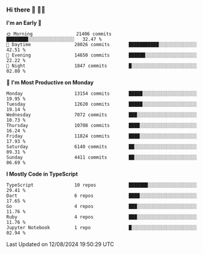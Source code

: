 ### Hi there 👋 🧑‍💻



<!--START_SECTION:waka-->
**I'm an Early 🐤** 

```text
🌞 Morning                21406 commits       ████████░░░░░░░░░░░░░░░░░   32.47 % 
🌆 Daytime                28026 commits       ███████████░░░░░░░░░░░░░░   42.51 % 
🌃 Evening                14650 commits       ██████░░░░░░░░░░░░░░░░░░░   22.22 % 
🌙 Night                  1847 commits        █░░░░░░░░░░░░░░░░░░░░░░░░   02.80 % 
```
📅 **I'm Most Productive on Monday** 

```text
Monday                   13154 commits       █████░░░░░░░░░░░░░░░░░░░░   19.95 % 
Tuesday                  12620 commits       █████░░░░░░░░░░░░░░░░░░░░   19.14 % 
Wednesday                7072 commits        ███░░░░░░░░░░░░░░░░░░░░░░   10.73 % 
Thursday                 10708 commits       ████░░░░░░░░░░░░░░░░░░░░░   16.24 % 
Friday                   11824 commits       ████░░░░░░░░░░░░░░░░░░░░░   17.93 % 
Saturday                 6140 commits        ██░░░░░░░░░░░░░░░░░░░░░░░   09.31 % 
Sunday                   4411 commits        ██░░░░░░░░░░░░░░░░░░░░░░░   06.69 % 
```


**I Mostly Code in TypeScript** 

```text
TypeScript               10 repos            ███████░░░░░░░░░░░░░░░░░░   29.41 % 
Dart                     6 repos             ████░░░░░░░░░░░░░░░░░░░░░   17.65 % 
Go                       4 repos             ███░░░░░░░░░░░░░░░░░░░░░░   11.76 % 
Ruby                     4 repos             ███░░░░░░░░░░░░░░░░░░░░░░   11.76 % 
Jupyter Notebook         1 repo              █░░░░░░░░░░░░░░░░░░░░░░░░   02.94 % 
```




 Last Updated on 12/08/2024 19:50:29 UTC
<!--END_SECTION:waka-->


